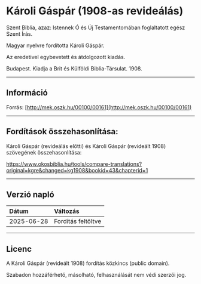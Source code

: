 # Károli Gáspár (1908-as revideálás)

Szent Biblia, azaz: Istennek Ó és Új Testamentomában foglaltatott egész Szent Írás.

Magyar nyelvre fordította Károli Gáspár.

Az eredetivel egybevetett és átdolgozott kiadás.

Budapest. Kiadja a Brit és Külföldi Biblia-Társulat. 1908.

---

## Információ

Forrás: [http://mek.oszk.hu/00100/00161](http://mek.oszk.hu/00100/00161)

---

## Fordítások összehasonlítása:

Károli Gáspár (revideálás előtti) és Károli Gáspár (revideált 1908) szövegének összehasonlítása:

https://www.okosbiblia.hu/tools/compare-translations?original=kgre&changed=kg1908&bookid=43&chapterid=1

---

## Verzió napló

| Dátum      | Változás           |
| :--------- | :----------------- |
| 2025-06-28 | Fordítás feltöltve |

---

## Licenc

A Károli Gáspár (revideált 1908) fordítás közkincs (public domain).

Szabadon hozzáférhető, másolható, felhasználását nem védi szerzői jog.
